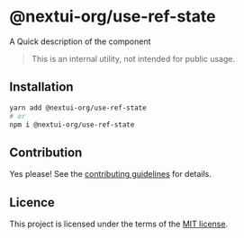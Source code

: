 # @nextui-org/use-ref-state

A Quick description of the component

> This is an internal utility, not intended for public usage.

## Installation

```sh
yarn add @nextui-org/use-ref-state
# or
npm i @nextui-org/use-ref-state
```

## Contribution

Yes please! See the
[contributing guidelines](https://github.com/nextui-org/nextui/blob/master/CONTRIBUTING.md)
for details.

## Licence

This project is licensed under the terms of the
[MIT license](https://github.com/nextui-org/nextui/blob/master/LICENSE).